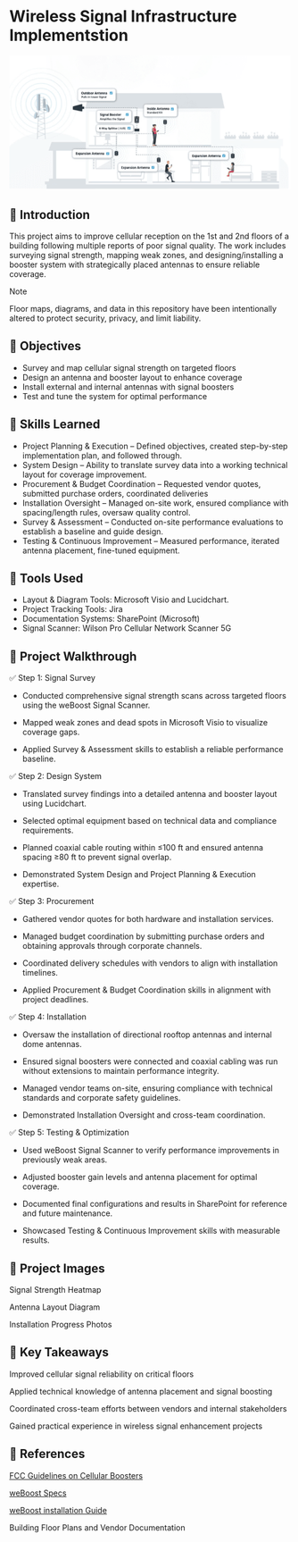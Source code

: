
# Wireless Signal Infrastructure Implementstion

![Antenna Project cover photo](https://github.com/josiasdelbois/Wireless-Signal-Infrastructure-Implementation/blob/main/Assets/Antenna%20Project%20Photo%201.1.png)

## 📘 Introduction
This project aims to improve cellular reception on the 1st and 2nd floors of a building following multiple reports of poor signal quality. The work includes surveying signal strength, mapping weak zones, and designing/installing a booster system with strategically placed antennas to ensure reliable coverage.

> [!NOTE]
> Floor maps, diagrams, and data in this repository have been intentionally altered to protect security, privacy, and limit liability.

## 🎯 Objectives 

- Survey and map cellular signal strength on targeted floors 
- Design an antenna and booster layout to enhance coverage 
- Install external and internal antennas with signal boosters 
- Test and tune the system for optimal performance 

## 🚀 Skills Learned

- Project Planning & Execution – Defined objectives, created step-by-step implementation plan, and followed through.
- System Design – Ability to translate survey data into a working technical layout for coverage improvement.
- Procurement & Budget Coordination – Requested vendor quotes, submitted purchase orders, coordinated deliveries
- Installation Oversight – Managed on-site work, ensured compliance with spacing/length rules, oversaw quality control.
- Survey & Assessment – Conducted on-site performance evaluations to establish a baseline and guide design.
- Testing & Continuous Improvement – Measured performance, iterated antenna placement, fine-tuned equipment.

## 🔧 Tools Used

- Layout & Diagram Tools: Microsoft Visio and Lucidchart.
- Project Tracking Tools: Jira
- Documentation Systems: SharePoint (Microsoft)
- Signal Scanner: Wilson Pro Cellular Network Scanner 5G

## 🧪 Project Walkthrough

✅ Step 1: Signal Survey
- Conducted comprehensive signal strength scans across targeted floors using the weBoost Signal Scanner.

- Mapped weak zones and dead spots in Microsoft Visio to visualize coverage gaps.

- Applied Survey & Assessment skills to establish a reliable performance baseline.

✅ Step 2: Design System
- Translated survey findings into a detailed antenna and booster layout using Lucidchart.

- Selected optimal equipment based on technical data and compliance requirements.

- Planned coaxial cable routing within ≤100 ft and ensured antenna spacing ≥80 ft to prevent signal overlap.

- Demonstrated System Design and Project Planning & Execution expertise.

✅ Step 3: Procurement
- Gathered vendor quotes for both hardware and installation services.

- Managed budget coordination by submitting purchase orders and obtaining approvals through corporate channels.

- Coordinated delivery schedules with vendors to align with installation timelines.

- Applied Procurement & Budget Coordination skills in alignment with project deadlines.

✅ Step 4: Installation
- Oversaw the installation of directional rooftop antennas and internal dome antennas.

- Ensured signal boosters were connected and coaxial cabling was run without extensions to maintain performance integrity.

- Managed vendor teams on-site, ensuring compliance with technical standards and corporate safety guidelines.

- Demonstrated Installation Oversight and cross-team coordination.

✅ Step 5: Testing & Optimization
- Used weBoost Signal Scanner to verify performance improvements in previously weak areas.

- Adjusted booster gain levels and antenna placement for optimal coverage.

- Documented final configurations and results in SharePoint for reference and future maintenance.

- Showcased Testing & Continuous Improvement skills with measurable results.

## 📸 Project Images 

Signal Strength Heatmap 

Antenna Layout Diagram 

Installation Progress Photos 

## 🔑 Key Takeaways 

Improved cellular signal reliability on critical floors 

Applied technical knowledge of antenna placement and signal boosting 

Coordinated cross-team efforts between vendors and internal stakeholders 

Gained practical experience in wireless signal enhancement projects 

## 📎 References 

[FCC Guidelines on Cellular Boosters](https://www.fcc.gov/wireless/bureau-divisions/mobility-division/signal-boosters/consumer-signal-boosters) 

[weBoost Specs](https://github.com/josiasdelbois/Wireless-Signal-Infrastructure-Implementation/blob/main/Assets/weBoost%20Technical%20Specs.pdf)

[weBoost installation Guide](https://github.com/josiasdelbois/Wireless-Signal-Infrastructure-Implementation/blob/main/Assets/weBoost%20installation%20Guide.pdf)

Building Floor Plans and Vendor Documentation 

